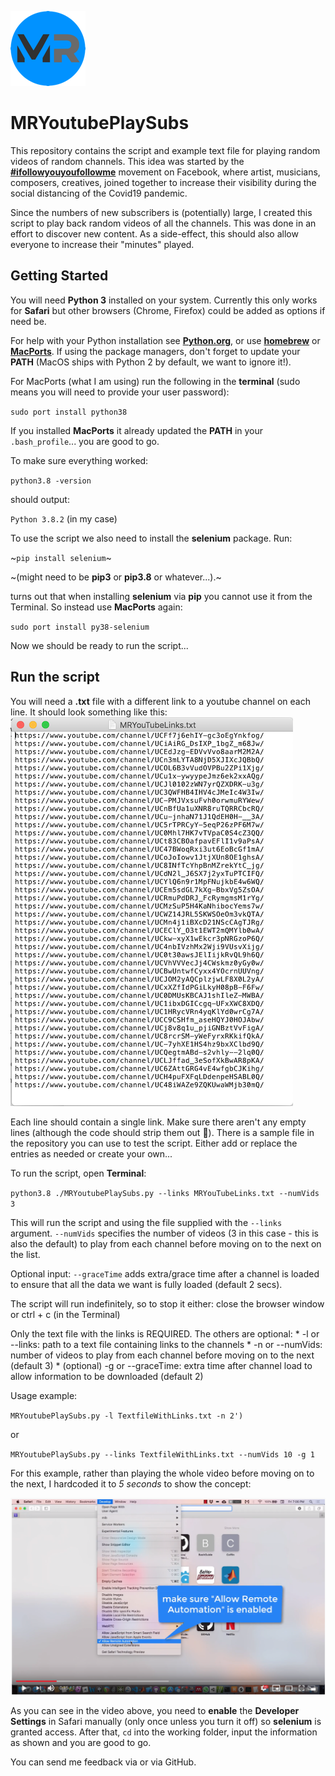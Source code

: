 ![](ImageForREADME/MRicon-40.png)

# MRYoutubePlaySubs
 
This repository contains the script and example text file for playing 
random videos of random channels. This idea was started by the **[\#ifollowyouyoufollowme](https://www.facebook.com/search/top/?q=%23ifollowyouyoufollowme&epa=SEARCH_BOX)**
movement on Facebook, where artist, musicians, composers, creatives, joined together
to increase their visibility during the social distancing of the Covid19 pandemic.

Since the numbers of new subscribers is (potentially) large, I created this script to
play back random videos of all the channels. This was done in an effort to discover new
content. As a side-effect, this should also allow everyone to increase their "minutes" played.

## Getting Started

You will need **Python 3** installed on your system. Currently this only works for **Safari** but other browsers (Chrome, Firefox) could be added as options if need be.

For help with your Python installation see **[Python.org](https://www.python.org)**, or use 
**[homebrew](https://brew.sh)** or **[MacPorts](https://www.macports.org)**. If using 
the package managers, don't forget to update your **PATH** (MacOS ships with Python 2 by default, we want to ignore it!). 

For MacPorts (what I am using) run the following in the **terminal** (sudo means you will need to provide your user password): 

`sudo port install python38`

If you installed **MacPorts** it already updated the **PATH** in your `.bash_profile`... you are good to go.

To make sure everything worked:

`python3.8 -version`

should output:

`Python 3.8.2` (in my case)

To use the script we also need to install the **selenium** package. Run:

~`pip install selenium`~

~(might need to be **pip3** or **pip3.8** or whatever...).~

turns out that when installing **selenium** via **pip** you cannot use it from the Terminal. So instead use **MacPorts** again:

`sudo port install py38-selenium`

Now we should be ready to run the script...


## Run the script

You will need a **.txt** file with a different link to a youtube channel on each line.
It should look something like this:
![](ImageForREADME/LinkFileExample.png)

Each line should contain a single link. Make sure there aren't any empty lines (although the code should strip them out 🤞).
There is a sample file in the repository you can use to test the script. Either add or replace the entries as needed or create your own... 


To run the script, open **Terminal**:

`python3.8 ./MRYoutubePlaySubs.py --links MRYouTubeLinks.txt --numVids 3`

This will run the script and using the file supplied with the `--links` argument. `--numVids` specifies the number of videos (3 in this case - this is also the default) to play from each channel before moving on to the next on the list. 

Optional input: `--graceTime` adds extra/grace time after a channel is loaded to ensure that all the data we want is fully loaded (default 2 secs).

The script will run indefinitely, so to stop it either:
         close the browser window
         or ctrl + c (in the Terminal)


Only the text file with the links is REQUIRED. The others are optional:
       * -l or --links: path to a text file containing links to the channels
       * -n or --numVids: number of videos to play from each channel before moving on to the next (default 3)
       * (optional) -g or --graceTime: extra time after channel load to allow information to be downloaded (default 2)
       
Usage example:        

`MRYoutubePlaySubs.py -l TextfileWithLinks.txt -n 2')`

or

`MRYoutubePlaySubs.py --links TextfileWithLinks.txt --numVids 10 -g 1`

For this example, rather than playing the whole video before moving on to the next, I hardcoded it to *5 seconds* to show the concept:

[![](ImageForREADME/Youtube_screen.png)](https://youtu.be/wpLir9pybTQ)

As you can see in the video above, you need to **enable** the **Developer Settings** in Safari manually (only once unless you turn it off) so **selenium** is granted access. After that, `cd` into the working folder, input the information as shown and you are good to go. 

You can send me feedback via[](mailto:services@martin-ritter.com) or via GitHub.